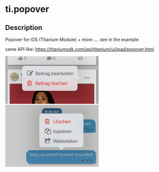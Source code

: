 # ti.popover

## Description

Popover for iOS (Titanium Module) + more .... see in the example

same API like:
https://titaniumsdk.com/api/titanium/ui/ipad/popover.html


<img src="./example1.png" alt="Example (iOS)" width="300" />
<img src="./example2.png" alt="Example (iOS)" width="300" />


